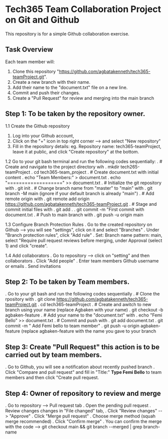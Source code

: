 # Tech365 Team Collaboration Project on Git and Github
This repository is for a simple Github collaboration exercise.
## Task Overview
Each team member will:
1. Clone this repository "https://github.com/agbatakenneth/tech365-teamProject.git".
2. Create a new branch with their name.
3. Add their name to the "document.txt" file on a new line.
4. Commit and push their changes.
5. Create a "Pull Request" for review and merging into the main branch

## Step 1: To be taken by the repository owner.
1.1 Create the Github repository
1. Log into your Github account,
2. Click on the "+" icon in top right corner --> and select "New repository"
3. Fill in the repository details: eg. Repository name: tech365-teamProject, leave it at public, and click "Create repository" at the bottom.

1.2 Go to your git bash terminal and run the following codes sequentially:
. # Create and navigate to the project directory wih
. mkdir tech265-teamProject
. cd tech365-team_project
. # Create document.txt with initial content
. echo "Team Members:" > document.txt
. echo "===================" >> document.txt
. # Initialize the git repository with
. git init
. # Change branch name from "master" to "main" with
. git branch -M main (ignore if your default branch is already "main") 
. # Add remote origin with
. git remote add origin https://github.com/agbatakenneth/tech365-teamProject.git 
. # Stage and commit initial files with
. git add .
. git commit -m "First commit with document.txt
. # Push to main branch with 
. git push -u origin main 

1.3  Configure Branch Protection Rules
. Go to the created repository on Github --> you will see "settings", click on it and select "Branches"
. Under "Branch protection rules", click "Add rule"
. Set: Branch name pattern: main, select "Require pull request reviews before merging, under Approval (select 1) and click "create".

1.4 Add collaborators
. Go to repository --> click on "setting" and then collaborators
. Click "Add people"
. Enter team members Github username or emails
. Send invitations

## Step 2: To be taken by Team members.
. Go to your git bash and run the following codes sequentially
. # Clone the rpository with
. git clone https://github.com/agbatakenneth/tech365-teamProject.git
. cd tech365-teamProject
. # Create and awitch to new branch using your name (replace Agbaken with your name)
. git checkout -b agbaken-feature
. # Add your name to the "document.txt" with
. echo "Femi Bello" >> document.txt
. # Commit and push with
. git add document.txt
. git commit -m " Add Femi bello to team member"
. git push -u origin agbaken-feature (replace agbaken-feature with the name you gave to your branch

## Step 3: Create "Pull Request" this action is to be carried out by team members.
. Go to Github, you will see a notification about recently pushed branch
. Click "Compare and pull request" and fill in "Title:" **Type Femi Bello** to team members and then click "Create pull request.

## Step 4: Owner of repository to review and merge
. Go to repository --> Pull request tab
. Open the pending pull request
. Review changes changes in "File changed" tab,
. Click "Review changes" --> "Approve"
. Click "Merge pull request"
. Choose merge method (squah merge recommended)
. Click "Confirm merge"
. You can confirm the merge with the code --> git checkout main && git branch --merged | grep branch-name
